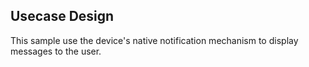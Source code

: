 ## Usecase Design

This sample use the device's native notification mechanism to display messages to the user.
